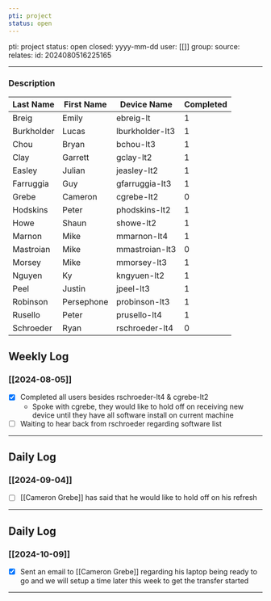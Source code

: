 ```yaml
---
pti: project
status: open
---
```

pti: project 
status: open
closed: yyyy-mm-dd
user: [[]]
group: 
source: 
relates: 
id: 2024080516225165

---
### Description

| Last Name  | First Name | Device Name     | Completed |
| ---------- | ---------- | --------------- | --------- |
| Breig      | Emily      | ebreig-lt       | 1         |
| Burkholder | Lucas      | lburkholder-lt3 | 1         |
| Chou       | Bryan      | bchou-lt3       | 1         |
| Clay       | Garrett    | gclay-lt2       | 1         |
| Easley     | Julian     | jeasley-lt2     | 1         |
| Farruggia  | Guy        | gfarruggia-lt3  | 1         |
| Grebe      | Cameron    | cgrebe-lt2      | 0         |
| Hodskins   | Peter      | phodskins-lt2   | 1         |
| Howe       | Shaun      | showe-lt2       | 1         |
| Marnon     | Mike       | mmarnon-lt4     | 1         |
| Mastroian  | Mike       | mmastroian-lt3  | 0         |
| Morsey     | Mike       | mmorsey-lt3     | 1         |
| Nguyen     | Ky         | kngyuen-lt2     | 1         |
| Peel       | Justin     | jpeel-lt3       | 1         |
| Robinson   | Persephone | probinson-lt3   | 1         |
| Rusello    | Peter      | prusello-lt4    | 1         |
| Schroeder  | Ryan       | rschroeder-lt4  | 0         |
## Weekly Log
### [[2024-08-05]]
- [x] Completed all users besides rschroeder-lt4 & cgrebe-lt2
    - Spoke with cgrebe, they would like to hold off on receiving new device until they have all software install on current machine
- [ ] Waiting to hear back from rschroeder regarding software list
---
## Daily Log
### [[2024-09-04]]
- [ ] [[Cameron Grebe]] has said that he would like to hold off on his refresh 
---
## Daily Log
### [[2024-10-09]]
- [x] Sent an email to [[Cameron Grebe]] regarding his laptop being ready to go and we will setup a time later this week to get the transfer started
---







